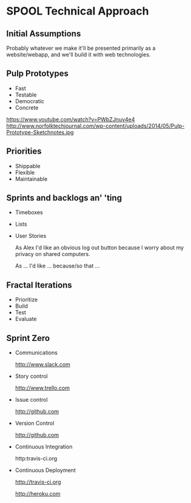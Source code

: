 SPOOL Technical Approach
========================

Initial Assumptions
-------------------
  Probably whatever we make it'll be presented primarily as a website/webapp, and we'll build it with web technologies.

Pulp Prototypes
---------------

  * Fast
  * Testable
  * Democratic
  * Concrete

  https://www.youtube.com/watch?v=PWbZJnuy4e4
  http://www.norfolktechjournal.com/wp-content/uploads/2014/05/Pulp-Prototype-Sketchnotes.jpg

Priorities
----------
  * Shippable
  * Flexible
  * Maintainable

Sprints and backlogs an' 'ting
------------------------------
  * Timeboxes
  * Lists
  * User Stories

    As Alex I'd like an obvious log out button because I worry about my privacy on shared computers.

    As ... I'd like ... because/so that ...


Fractal Iterations
------------------

  * Prioritize
  * Build
  * Test
  * Evaluate

Sprint Zero
-----------

* Communications

  http://www.slack.com

* Story control

  http://www.trello.com

* Issue control

  http://github.com

* Version Control

  http://github.com

* Continuous Integration

  http:travis-ci.org

* Continuous Deployment

  http://travis-ci.org
  
  http://heroku.com

